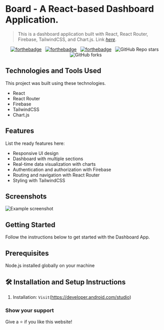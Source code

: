 # Board - A React-based Dashboard Application.
> This is a dashboard application built with React, React Router, Firebase, TailwindCSS, and Chart.js.
> Link [_here_](https://shayanb-68fb5.web.app/). <!-- If you have the project hosted somewhere, include the link here. -->

<center>

[![forthebadge](https://forthebadge.com/images/badges/built-with-love.svg)](https://forthebadge.com) &nbsp;
[![forthebadge](https://forthebadge.com/images/badges/made-with-javascript.svg)](https://forthebadge.com) &nbsp;
[![forthebadge](https://forthebadge.com/images/badges/open-source.svg)](https://forthebadge.com) &nbsp;
![GitHub Repo stars](https://img.shields.io/github/stars/shayanbagchi/shayanb?color=red&logo=github&style=for-the-badge) &nbsp;
![GitHub forks](https://img.shields.io/github/forks/shayanbagchi/shayanb?color=red&logo=github&style=for-the-badge)

</center>

<!-- ## General Information
- Provide general information about your project here.
- What problem does it (intend to) solve?
- What is the purpose of your project?
- Why did you undertake it?
 You don't have to answer all the questions - just the ones relevant to your project. -->


## Technologies and Tools Used
This project was built using these technologies.

- React
- React Router
- Firebase
- TailwindCSS
- Chart.js


## Features
List the ready features here:
- Responsive UI design
- Dashboard with multiple sections
- Real-time data visualization with charts
- Authentication and authorization with Firebase
- Routing and navigation with React Router
- Styling with TailwindCSS


## Screenshots
![Example screenshot](./img/screenshot.png)
<!-- If you have screenshots you'd like to share, include them here. -->


## Getting Started

Follow the instructions below to get started with the Dashboard App.

## Prerequisites

Node.js installed globally on your machine

## 🛠 Installation and Setup Instructions

1. Installation: `Visit`(https://developer.android.com/studio)

### Show your support

Give a ⭐ if you like this website!


<!-- Optional -->
<!-- ## License -->
<!-- This project is open source and available under the [... License](). -->

<!-- You don't have to include all sections - just the one's relevant to your project -->
